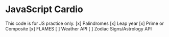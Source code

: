 # JavaScript Cardio
This code is for JS practice only. 
[x] Palindromes
[x] Leap year
[x] Prime or Composite 
[x] FLAMES 
[ ] Weather API 
[ ] Zodiac Signs/Astrology API 

